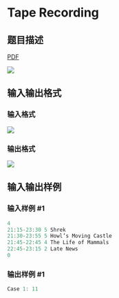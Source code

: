 # Tape Recording

## 题目描述

[problemUrl]: https://uva.onlinejudge.org/index.php?option=com_onlinejudge&Itemid=8&category=229&page=show_problem&problem=3064

[PDF](https://uva.onlinejudge.org/external/119/p11913.pdf)

![](https://cdn.luogu.com.cn/upload/vjudge_pic/UVA11913/da10575dde8802e0448ad90f7ca309f0117be3d8.png)

## 输入输出格式

### 输入格式

![](https://cdn.luogu.com.cn/upload/vjudge_pic/UVA11913/bd91c9a6d64f3a3c1b802eb6b5d0a8512281d178.png)

### 输出格式

![](https://cdn.luogu.com.cn/upload/vjudge_pic/UVA11913/4b11cdcc63d807ead9452ba540823d71b8bdf0d5.png)

## 输入输出样例

### 输入样例 #1

```cpp
4
21:15-23:30 5 Shrek
21:30-23:55 5 Howl’s Moving Castle
21:45-22:45 4 The Life of Mammals
22:45-23:15 2 Late News
0
```


### 输出样例 #1

```cpp
Case 1: 11
```


